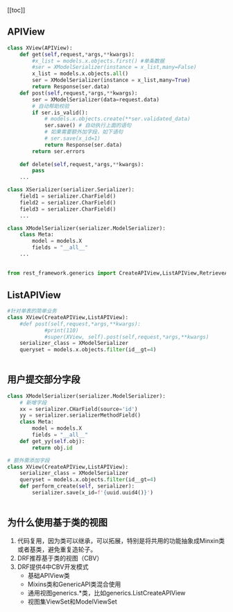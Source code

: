 [[toc]]

## APIView
```python
class XView(APIView):
    def get(self,request,*args,**kwargs):
        #x_list = models.x.objects.first() #单条数据
        #ser = XModelSerializer(instance = x_list,many=False)
        x_list = models.x.objects.all()
        ser = XModelSerializer(instance = x_list,many=True)
        return Response(ser.data)
    def post(self,request,*args,**kwargs):
        ser = XModelSerializer(data=request.data)
        # 自动帮助校验
        if ser.is_valid():
            # models.x.objects.create(**ser.validated_data)
            ser.save() # 自动执行上面的语句
            # 如果需要额外加字段，如下语句
            # ser.save(x_id=1)
            return Response(ser.data)
        return ser.errors
        
    def delete(self,request,*args,**kwargs):
        pass
    ...
```
```python
class XSerializer(serializer.Serializer):
    field1 = serializer.CharField()
    field2 = serializer.CharField()
    field3 = serializer.CharField()
    ...
```

```python
class XModelSerializer(serializer.ModelSerializer):
    class Meta:
        model = models.X
        fields = "__all__"
    ...
```

## 
```python
from rest_framework.generics import CreateAPIView,ListAPIView,RetrieveAPIView,UpdateAPIView,DestroyAPIView,ListCreateAPIView
```

## ListAPIView
```python
#针对单表的简单业务
class XView(CreateAPIView,ListAPIView):
    #def post(self,request,*args,**kwargs):
            #print(110)
            #super(XView, self).post(self,request,*args,**kwargs)
    serializer_class = XModelSerializer
    queryset = models.x.objects.filter(id__gt=4)
    
```

## 用户提交部分字段

```python
class XModelSerializer(serializer.ModelSerializer):
    # 新增字段
    xx = serializer.CHarField(source='id')
    yy = serializer.serializerMethodField()
    class Meta:
        model = models.X
        fields = "__all__"
    def get_yy(self.obj):
        return obj.id

```
```python
# 额外需添加字段
class XView(CreateAPIView,ListAPIView):
    serializer_class = XModelSerializer
    queryset = models.x.objects.filter(id__gt=4)
    def perform_create(self, serializer):
        serializer.save(x_id=f'{uuid.uuid4()}')
    
```
## 为什么使用基于类的视图
1. 代码复用，因为类可以继承，可以拓展，特别是将共用的功能抽象成Minxin类或者基类，避免重复造轮子。
2. DRF推荐基于类的视图（CBV）
3. DRF提供4中CBV开发模式
	- 基础APIView类
	- Mixins类和GenericAPI类混合使用
	- 通用视图generics.*类，比如generics.ListCreateAPIView
	- 视图集ViewSet和ModelViewSet
	
	
